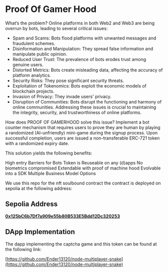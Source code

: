 # Proof Of Gamer Hood

What’s the problem?
Online platforms in both Web2 and Web3 are being overrun by bots, leading to several critical issues:

- Spam and Scams: Bots flood platforms with unwanted messages and fraudulent schemes.
- Disinformation and Manipulation: They spread false information and manipulate public opinion.
- Reduced User Trust: The prevalence of bots erodes trust among genuine users.
- Distorted Metrics: Bots create misleading data, affecting the accuracy of platform analytics.
- Security Risks: They pose significant security threats.
- Exploitation of Tokenomics: Bots exploit the economic models of blockchain projects.
- Invasion of Privacy: They invade users' privacy.
- Disruption of Communities: Bots disrupt the functioning and harmony of online communities.
Addressing these issues is crucial to maintaining the integrity, security, and trustworthiness of online platforms.

How does PROOF OF GAMERHOOD solve this issue?
Implement a bot counter mechanism that requires users to prove they are human by playing a randomized (AI-unfriendly) mini-game during the signup process. Upon successful completion, users are issued a non-transferable ERC-721 token with a randomized expiry date.

This solution yields the following benefits:

High entry Barriers for Bots
Token is Reuseable on any (d)apps
No biometrics compromised
Extendable with proof of machine hood
Evolvable into a SDK
Multiple Business Model Options

We use this repo for the nft soulbound contract
the contract is deployed on sepolia at the following address: 
## Sepolia Address

[**0x125bC6b7Df7a909e55b80B533E5Bdd12Dc320253**](https://sepolia.etherscan.io/address/0x125bC6b7Df7a909e55b80B533E5Bdd12Dc320253)


## DApp Implementation

The dapp implementing the captcha game and this token can be found at the following link:

[https://github.com/Ender13120/node-multiplayer-snake](https://github.com/Ender13120/node-multiplayer-snake)

